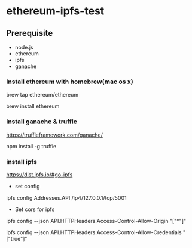 # ethereum-ipfs-test

## Prerequisite
- node.js
- ethereum
- ipfs
- ganache

### Install ethereum with homebrew(mac os x)
brew tap ethereum/ethereum

brew install ethereum

### install ganache & truffle
https://truffleframework.com/ganache/

npm install -g truffle

### install ipfs
https://dist.ipfs.io/#go-ipfs

- set config

ipfs config Addresses.API /ip4/127.0.0.1/tcp/5001

- Set cors for ipfs

ipfs config --json API.HTTPHeaders.Access-Control-Allow-Origin "[\"*\"]"

ipfs config --json API.HTTPHeaders.Access-Control-Allow-Credentials "[\"true\"]"